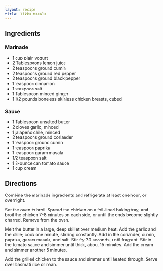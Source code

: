 ```yaml
---
layout: recipe
title: Tikka Masala
---
```


## Ingredients


### Marinade

* 1 cup plain yogurt
* 2 Tablespoons lemon juice
* 2 teaspoons ground cumin
* 2 teaspoons ground red pepper
* 2 teaspoons ground black pepper
* 1 teaspoon cinnamon
* 1 teaspoon salt
* 1 Tablespoon minced ginger
* 1 1/2 pounds boneless skinless chicken breasts, cubed

### Sauce

* 1 Tablespoon unsalted butter
* 2 cloves garlic, minced
* 1 jalapeño chile, minced
* 2 teaspoons ground coriander
* 1 teaspoon ground cumin
* 1 teaspoon paprika
* 1 teaspoon garam masala
* 1/2 teaspoon salt
* 1 8-ounce can tomato sauce
* 1 cup cream

## Directions

Combine the marinade ingredients and refrigerate at least one hour, or
overnight.

Set the oven to broil. Spread the chicken on a foil-lined baking tray,
and broil the chicken 7-8 minutes on each side, or until the ends become
slightly charred. Remove from the oven.

Melt the butter in a large, deep skillet over medium heat. Add the
garlic and the chile; cook one minute, stirring constantly. Add in the
coriander, cumin, paprika, garam masala, and salt. Stir fry 30 seconds,
until fragrant. Stir in the tomato sauce and simmer until thick, about
15 minutes. Add the cream and simmer another 5 minutes.

Add the grilled chicken to the sauce and simmer until heated through.
Serve over basmati rice or naan.
